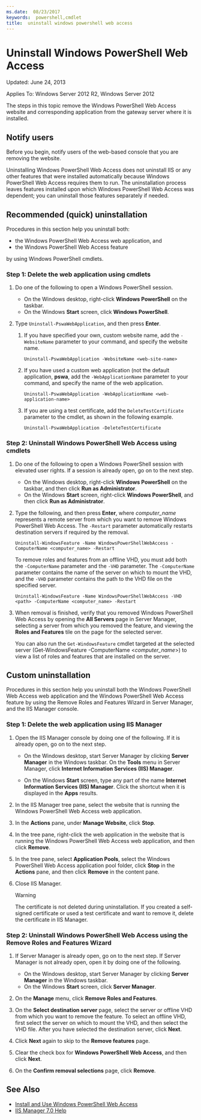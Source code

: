 ```yaml
---
ms.date:  08/23/2017
keywords:  powershell,cmdlet
title:  uninstall windows powershell web access
---
```


# Uninstall Windows PowerShell Web Access

Updated: June 24, 2013

Applies To: Windows Server 2012 R2, Windows Server 2012

The steps in this topic remove the Windows PowerShell Web Access website and corresponding
application from the gateway server where it is installed.

## Notify users

Before you begin, notify users of the web-based console that you are removing the website.

Uninstalling Windows PowerShell Web Access does not uninstall IIS or any other features that were
installed automatically because Windows PowerShell Web Access requires them to run. The
uninstallation process leaves features installed upon which Windows PowerShell Web Access was
dependent; you can uninstall those features separately if needed.

## Recommended (quick) uninstallation

Procedures in this section help you uninstall both:

- the Windows PowerShell Web Access web application, and
- the Windows PowerShell Web Access feature

by using Windows PowerShell cmdlets.

### Step 1: Delete the web application using cmdlets

1. Do one of the following to open a Windows PowerShell session.

   - On the Windows desktop, right-click **Windows PowerShell** on the taskbar.
   - On the Windows **Start** screen, click **Windows PowerShell**.

2. Type `Uninstall-PswaWebApplication`, and then press **Enter**.

   1. If you have specified your own, custom website name, add the `-WebsiteName` parameter to your
      command, and specify the website name.

      `Uninstall-PswaWebApplication -WebsiteName <web-site-name>`

   1. If you have used a custom web application (not the default application, **pswa**, add the
      `-WebApplicationName` parameter to your command, and specify the name of the web application.

      `Uninstall-PswaWebApplication -WebApplicationName <web-application-name>`

   1. If you are using a test certificate, add the `DeleteTestCertificate` parameter to the cmdlet,
      as shown in the following example.

      `Uninstall-PswaWebApplication -DeleteTestCertificate`

### Step 2: Uninstall Windows PowerShell Web Access using cmdlets

1. Do one of the following to open a Windows PowerShell session with elevated user rights. If a
   session is already open, go on to the next step.

    - On the Windows desktop, right-click **Windows PowerShell** on the taskbar, and then click
      **Run as Administrator**.
    - On the Windows **Start** screen, right-click **Windows PowerShell**, and then click **Run as
      Administrator**.

1. Type the following, and then press **Enter**, where *computer_name* represents a remote server
   from which you want to remove Windows PowerShell Web Access. The `-Restart` parameter
   automatically restarts destination servers if required by the removal.

    `Uninstall-WindowsFeature -Name WindowsPowerShellWebAccess -ComputerName <computer_name> -Restart`

    To remove roles and features from an offline VHD, you must add both the `-ComputerName`
    parameter and the `-VHD` parameter. The `-ComputerName` parameter contains the name of the
    server on which to mount the VHD, and the `-VHD` parameter contains the path to the VHD file on
    the specified server.

    `Uninstall-WindowsFeature -Name WindowsPowerShellWebAccess -VHD <path> -ComputerName <computer_name> -Restart`

1. When removal is finished, verify that you removed Windows PowerShell Web Access by opening the
   **All Servers** page in Server Manager, selecting a server from which you removed the feature,
   and viewing the **Roles and Features** tile on the page for the selected server.

    You can also run the `Get-WindowsFeature` cmdlet targeted at the selected server
    (Get-WindowsFeature -ComputerName &lt;*computer_name*&gt;) to view a list of roles and features
    that are installed on the server.

## Custom uninstallation

Procedures in this section help you uninstall both the Windows PowerShell Web Access web application
and the Windows PowerShell Web Access feature by using the Remove Roles and Features Wizard in
Server Manager, and the IIS Manager console.

### Step 1: Delete the web application using IIS Manager

1. Open the IIS Manager console by doing one of the following. If it is already open, go on to the next step.

   - On the Windows desktop, start Server Manager by clicking **Server Manager** in the Windows
     taskbar. On the **Tools** menu in Server Manager, click **Internet Information Services (IIS)
     Manager**.

   - On the Windows **Start** screen, type any part of the name **Internet Information Services
     (IIS) Manager**. Click the shortcut when it is displayed in the **Apps** results.

1. In the IIS Manager tree pane, select the website that is running the Windows PowerShell Web Access web application.

1. In the **Actions** pane, under **Manage Website**, click **Stop**.

1. In the tree pane, right-click the web application in the website that is running the Windows
   PowerShell Web Access web application, and then click **Remove**.

1. In the tree pane, select **Application Pools**, select the Windows PowerShell Web Access
   application pool folder, click **Stop** in the **Actions** pane, and then click **Remove** in the
   content pane.

1. Close IIS Manager.

   > [!WARNING]
   > The certificate is not deleted during uninstallation. If you created a self-signed certificate or
   > used a test certificate and want to remove it, delete the certificate in IIS Manager.

### Step 2: Uninstall Windows PowerShell Web Access using the Remove Roles and Features Wizard

1. If Server Manager is already open, go on to the next step. If Server Manager is not already open,
   open it by doing one of the following.

    - On the Windows desktop, start Server Manager by clicking **Server Manager** in the Windows
      taskbar.
    - On the Windows **Start** screen, click **Server Manager**.

1. On the **Manage** menu, click **Remove Roles and Features**.

1. On the **Select destination server** page, select the server or offline VHD from which you want
   to remove the feature. To select an offline VHD, first select the server on which to mount the
   VHD, and then select the VHD file. After you have selected the destination server, click
   **Next**.

1. Click **Next** again to skip to the **Remove features** page.

1. Clear the check box for **Windows PowerShell Web Access**, and then click **Next**.

1. On the **Confirm removal selections** page, click **Remove**.

## See Also

- [Install and Use Windows PowerShell Web Access](install-and-use-windows-powershell-web-access.md)
- [IIS Manager 7.0 Help](https://technet.microsoft.com/library/cc732664.aspx)
